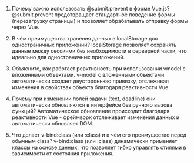 1. Почему важно использовать @submit.prevent в форме Vue.js?
@submit.prevent предотвращает стандартное поведение формы (перезагрузку страницы) и позволяет обрабатывать отправку формы через Vue.

2. В чѐм преимущества хранения данных в localStorage для одностраничных приложений?
localStorage позволяет сохранять данные между сессиями без необходимости в серверной части, что идеально для одностраничных приложений.

3. Объясните, как работает реактивность при использовании vmodel с вложенными объектами.
v-model с вложенными объектами автоматически создает двустороннюю привязку, отслеживая изменения в свойствах объекта благодаря реактивности Vue.

4. Почему при изменении полей задачи (text, deadline) они автоматически обновляются в интерфейсе без ручного вызова функций?
Автоматическое обновление происходит благодаря реактивности Vue - фреймворк отслеживает изменения данных и автоматически обновляет DOM.

5. Что делает v-bind:class (или :class) и в чѐм его преимущество перед обычным class?
v-bind:class (или :class) динамически применяет классы на основе данных, что позволяет гибко управлять стилями в зависимости от состояния приложения.
